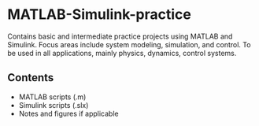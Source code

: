 # MATLAB-Simulink-practice
Contains basic and intermediate practice projects using MATLAB and Simulink.
Focus areas include system modeling, simulation, and control.
To be used in all applications, mainly physics, dynamics, control systems.

## Contents
- MATLAB scripts (.m)
- Simulink scripts (.slx)
- Notes and figures if applicable
